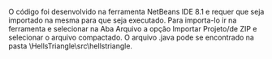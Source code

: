 O código foi desenvolvido na ferramenta NetBeans IDE 8.1 e requer que  seja importado na mesma para que seja executado. Para importa-lo ir na ferramenta e selecionar na Aba Arquivo a opção Importar Projeto/de ZIP e selecionar o arquivo compactado.
O arquivo .java pode se encontrado na pasta \HellsTriangle\src\hellstriangle.

